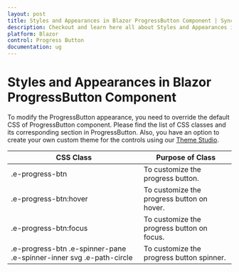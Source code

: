 ```yaml
---
layout: post
title: Styles and Appearances in Blazor ProgressButton Component | Syncfusion
description: Checkout and learn here all about Styles and Appearances in Syncfusion Blazor ProgressButton component and more.
platform: Blazor
control: Progress Button
documentation: ug
---
```


# Styles and Appearances in Blazor ProgressButton Component

To modify the ProgressButton appearance, you need to override the default CSS of ProgressButton component. Please find the list of CSS classes and its corresponding section in ProgressButton. Also, you have an option to create your own custom theme for the controls using our [Theme Studio](https://ej2.syncfusion.com/themestudio/?theme=material).

| CSS Class | Purpose of Class |
| ----- | ----- |
| .e-progress-btn | To customize the progress button. |
| .e-progress-btn:hover | To customize the progress button on hover. |
| .e-progress-btn:focus | To customize the progress button on focus. |
| .e-progress-btn .e-spinner-pane .e-spinner-inner svg .e-path-circle | To customize the progress button spinner. |